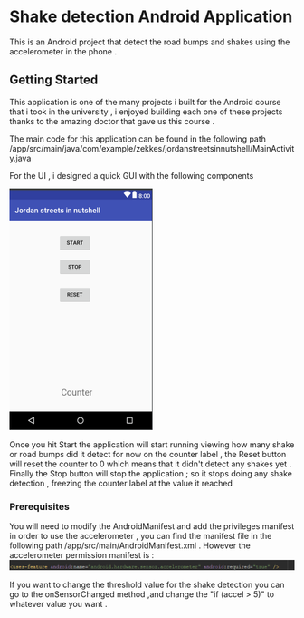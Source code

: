 # Shake detection Android Application

This is an Android project that detect the road bumps and shakes using the accelerometer in the phone .

## Getting Started

This application is one of the many projects i built for the Android course that i took in the university , i enjoyed building each one of these projects thanks to the amazing doctor that gave us this course .

The main code for this application can be found in the following path /app/src/main/java/com/example/zekkes/jordanstreetsinnutshell/MainActivity.java

For the UI , i designed a quick GUI with the following components

![Application GUI](Screenshot_2.png)

Once you hit Start the application will start running viewing how many shake or road bumps did it detect for now on the counter label , the Reset button will reset the counter to 0 which means that it didn't detect any shakes yet .
Finally the Stop button will stop the application ; so it stops doing any shake detection , freezing the counter label at the value it reached

### Prerequisites

You will need to modify the AndroidManifest and add the privileges manifest in order to use the accelerometer , you can find the manifest file in the following path /app/src/main/AndroidManifest.xml .
However the accelerometer permission manifest is :     
![Manifest Code](Screenshot_3.png)

If you want to change the threshold value for the shake detection you can go to the onSensorChanged method ,and change the "if (accel > 5)" to whatever value you want .





